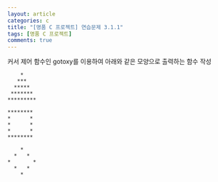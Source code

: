 ```yaml
---
layout: article
categories: c
title: "[명품 C 프로젝트] 연습문제 3.1.1"
tags: [명품 C 프로젝트]
comments: true
---
```


커서 제어 함수인 gotoxy를 이용하여 아래와 같은 모양으로 출력하는 함수 작성

```
    *
   ***
  *****
 *******
*********

********
*      *
*      *
*      *
********

    *
  *   *
*       *
  *   *
    *
```

<script src="https://gist.github.com/junbly/b3b16edf0ec5c6ea834db4bf01e48a97.js"></script>
